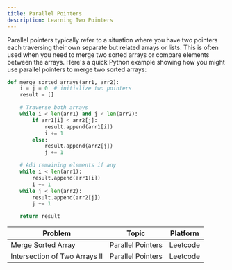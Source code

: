 ```yaml
---
title: Parallel Pointers
description: Learning Two Pointers
---
```


Parallel pointers typically refer to a situation where you have two pointers each traversing their own separate but related arrays or lists. This is often used when you need to merge two sorted arrays or compare elements between the arrays. Here's a quick Python example showing how you might use parallel pointers to merge two sorted arrays:

```python
def merge_sorted_arrays(arr1, arr2):
    i = j = 0  # initialize two pointers
    result = []

    # Traverse both arrays
    while i < len(arr1) and j < len(arr2):
        if arr1[i] < arr2[j]:
            result.append(arr1[i])
            i += 1
        else:
            result.append(arr2[j])
            j += 1

    # Add remaining elements if any
    while i < len(arr1):
        result.append(arr1[i])
        i += 1
    while j < len(arr2):
        result.append(arr2[j])
        j += 1

    return result
```

| **Problem**                | **Topic**         | **Platform** |
| -------------------------- | ----------------- | ------------ |
| Merge Sorted Array         | Parallel Pointers | Leetcode     |
| Intersection of Two Arrays II | Parallel Pointers | Leetcode     |
